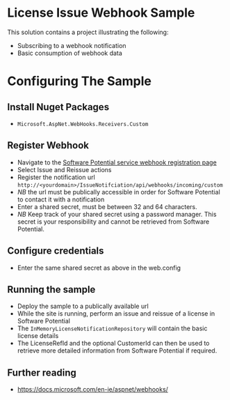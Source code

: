 # License Issue Webhook Sample

This solution contains a project illustrating the following:

* Subscribing to a webhook notification
* Basic consumption of webhook data


# Configuring The Sample

## Install Nuget Packages
* `Microsoft.AspNet.WebHooks.Receivers.Custom`

## Register Webhook
* Navigate to the [Software Potential service webhook registration page](https://srv.softwarepotential.com/Develop/Webhook)
* Select Issue and Reissue actions
* Register the notification url `http://<yourdomain>/IssueNotifciation/api/webhooks/incoming/custom`
* *NB* the url must be publically accessible in order for Software Potential to contact it with a notification
* Enter a shared secret, must be between 32 and 64 characters. 
* *NB* Keep track of your shared secret using a password manager. This secret is your responsibility and cannot be retrieved from Software Potential.

## Configure credentials
* Enter the same shared secret as above in the web.config

## Running the sample
* Deploy the sample to a publically available url
* While the site is running, perform an issue and reissue of a license in Software Potential
* The `InMemoryLicenseNotificationRepository` will contain the basic license details
* The LicenseRefId and the optional CustomerId can then be used to retrieve more detailed information from Software Potential if required.

## Further reading
* https://docs.microsoft.com/en-ie/aspnet/webhooks/
